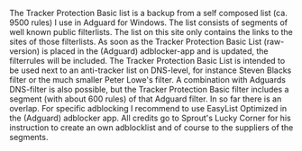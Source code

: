 The Tracker Protection Basic list is a backup from a self composed list (ca. 9500 rules) I use in Adguard for Windows.
The list consists of segments of well known public filterlists.
The list on this site only contains the links to the sites of those filterlists. 
As soon as the Tracker Protection Basic List (raw-version) is placed in the (Adguard) adblocker-app and is updated, the filterrules will be included. 
The Tracker Protection Basic List is intended to be used next to an anti-tracker list on DNS-level, for instance Steven Blacks filter or the much smaller Peter Lowe's filter.
A combination with Adguards DNS-filter is also possible, but the Tracker Protection Basic filter includes a segment (with about 600 rules) of that Adguard filter. In so far there is an overlap.
For specific adblocking I recommend to use EasyList Optimized in the (Adguard) adblocker app.
All credits go to Sprout's Lucky Corner for his instruction to create an own adblocklist and of course to the suppliers of the segments.
